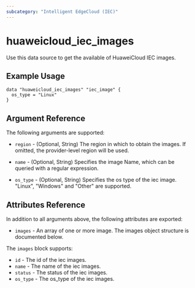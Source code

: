 ```yaml
---
subcategory: "Intelligent EdgeCloud (IEC)"
---
```


# huaweicloud_iec_images

Use this data source to get the available of HuaweiCloud IEC images.

## Example Usage

```hcl
data "huaweicloud_iec_images" "iec_image" {
  os_type = "Linux"
}
```

## Argument Reference

The following arguments are supported:
* `region` - (Optional, String) The region in which to obtain the images.
    If omitted, the provider-level region will be used.

* `name` -  (Optional, String) Specifies the image Name, which can be queried
    with a regular expression.

* `os_type` - (Optional, String) Specifies the os type of the iec image.
    "Linux", "Windows" and "Other" are supported.

## Attributes Reference

In addition to all arguments above, the following attributes are exported:

* `images` - An array of one or more image.
    The images object structure is documented below.

The `images` block supports:

* `id` - The id of the iec images.
* `name` - The name of the iec images.
* `status` - The status of the iec images.
* `os_type` - The os_type of the iec images.
